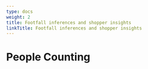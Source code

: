 ```yaml
---
type: docs
weight: 2
title: Footfall inferences and shopper insights
linkTitle: Footfall inferences and shopper insights
---
```


# People Counting